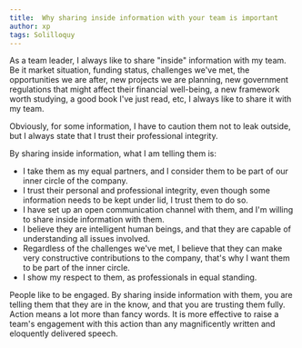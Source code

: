 ```yaml
---
title:  Why sharing inside information with your team is important
author: xp
tags: Solilloquy
---
```

As a team leader, I always like to share "inside" information with my team. Be it market situation, funding status, challenges we've met, the opportunities we are after, new projects we are planning, new government regulations that might affect their financial well-being, a new framework worth studying, a good book I've just read, etc, I always like to share it with my team.

Obviously, for some information, I have to caution them not to leak outside, but I always state that I trust their professional integrity.

By sharing inside information, what I am telling them is:

- I take them as my equal partners, and I consider them to be part of our inner circle of the company.
- I trust their personal and professional integrity, even though some information needs to be kept under lid, I trust them to do so.
- I have set up an open communication channel with them, and I'm willing to share inside information with them.
- I believe they are intelligent human beings, and that they are capable of understanding all issues involved.
- Regardless of the challenges we've met, I believe that they can make very constructive contributions to the company, that's why I want them to be part of the inner circle.
- I show my respect to them, as professionals in equal standing.

People like to be engaged. By sharing inside information with them, you are telling them that they are in the know, and that you are trusting them fully. Action means a lot more than fancy words. It is more effective to raise a team's engagement with this action than any magnificently written and eloquently delivered speech.
